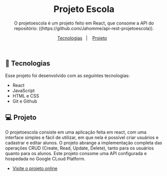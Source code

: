 <h1 align="center"> Projeto Escola  </h1>

<p align="center">
O projetoescola é um projeto feito em React, que consome a API do repositório: ((https://github.com/Jahomme/api-rest-projetoescola)).  <br/>

</p>

<p align="center">
  <a href="#-tecnologias">Tecnologias</a>&nbsp;&nbsp;&nbsp;|&nbsp;&nbsp;&nbsp;
  <a href="#-projeto">Projeto</a>&nbsp;&nbsp;&nbsp;
</p>


<br>


## 🚀 Tecnologias

Esse projeto foi desenvolvido com as seguintes tecnologias:

- React
- JavaScript
- HTML e CSS
- Git e Github
  

## 💻 Projeto

O projetoescola consiste em uma aplicação feita em react, com uma interface simples e fácil de utilizar, em que nela é possível criar usuários e cadastrar e editar alunos. O projeto abrange a implementação completa das operações CRUD (Create, Read, Update, Delete), tanto para os usuários quanto para os alunos. Este projeto consome uma API configurada e hospedada no Google CLoud Platform.

- [Visite o projeto online](https://projetoescola-psi.vercel.app/)
